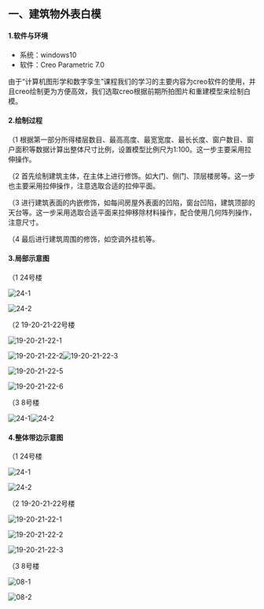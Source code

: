 ## 一、建筑物外表白模

#### 1.软件与环境

- 系统：windows10
- 软件：Creo Parametric 7.0

由于“计算机图形学和数字孪生”课程我们的学习的主要内容为creo软件的使用，并且creo绘制更为方便高效，我们选取creo根据前期所拍图片和重建模型来绘制白模。

#### 2.绘制过程

（1  根据第一部分所得楼层数目、最高高度、最宽宽度、最长长度、窗户数目、窗户面积等数据计算出整体尺寸比例，设置模型比例尺为1:100。这一步主要采用拉伸操作。

（2  首先绘制建筑主体，在主体上进行修饰。如大门、侧门、顶层楼房等。这一步也主要采用拉伸操作，注意选取合适的拉伸平面。

（3  进行建筑表面的内嵌修饰，如每间房屋外表面的凹陷，窗台凹陷，建筑顶部的天台等。这一步采用选取合适平面来拉伸移除材料操作，配合使用几何阵列操作，注意尺寸。

（4  最后进行建筑周围的修饰，如空调外挂机等。

#### 3.局部示意图

（1  24号楼

![24-1](../白模/局部\24-1.png)

![24-2](../局部\24-2.png)

（2 19-20-21-22号楼

![19-20-21-22-1](./局部\19-20-21-22-1.png)

![19-20-21-22-2](./局部\19-20-21-22-2.png)![19-20-21-22-3](./局部\19-20-21-22-3.png)

![19-20-21-22-5](./局部\19-20-21-22-5.png)

![19-20-21-22-6](./局部\19-20-21-22-6.png)

（3 8号楼

![24-1](./局部\24-1.png)![24-2](./局部\24-2.png)

#### 4.整体带边示意图

（1 24号楼

![24-1](./整体\24-1.png)

![24-2](./整体\24-2.png)

（2 19-20-21-22号楼

![19-20-21-22-1](./整体\19-20-21-22-1.png)

![19-20-21-22-2](./整体\19-20-21-22-2.png)

![19-20-21-22-3](./整体\19-20-21-22-3.png)

（3 8号楼

![08-1](./整体\08-1.png)

![08-2](./整体\08-2.png)

